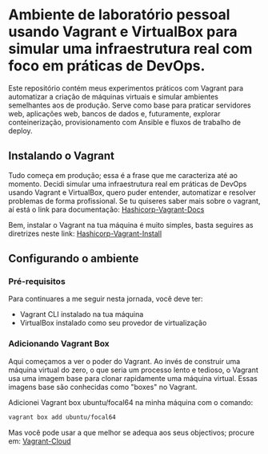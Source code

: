 # Ambiente de laboratório pessoal usando Vagrant e VirtualBox para simular uma infraestrutura real com foco em práticas de DevOps.

Este repositório contém meus experimentos práticos com Vagrant para automatizar a criação de máquinas virtuais e simular ambientes semelhantes aos de produção. Serve como base para praticar servidores web, aplicações web, bancos de dados e, futuramente, explorar conteinerização, provisionamento com Ansible e fluxos de trabalho de deploy.

## Instalando o Vagrant

Tudo começa em produção; essa é a frase que me caracteriza até ao momento. Decidi simular uma infraestrutura real em práticas de DevOps usando Vagrant e VirtualBox, quero puder entender, automatizar e resolver problemas de forma profissional. Se tu quiseres saber mais sobre o vagrant, aí está o link para documentação: [Hashicorp-Vagrant-Docs](https://developer.hashicorp.com/vagrant/docs)

Bem, instalar o Vagrant na tua máquina é muito simples, basta seguires as diretrizes neste link: [Hashicorp-Vagrant-Install](https://developer.hashicorp.com/vagrant/install)

## Configurando o ambiente

### Pré-requisitos

Para continuares a me seguir nesta jornada, você deve ter:
- Vagrant CLI instalado na tua máquina
- VirtualBox instalado como seu provedor de virtualização

### Adicionando Vagrant Box

Aqui começamos a ver o poder do Vagrant. Ao invés de construir uma máquina virtual do zero, o que seria um processo lento e tedioso, o Vagrant usa uma imagem base para clonar rapidamente uma máquina virtual. Essas imagens base são conhecidas como "boxes" no Vagrant.

Adicionei Vagrant box ubuntu/focal64 na minha máquina com o comando:
```bash
vagrant box add ubuntu/focal64
```

Mas você pode usar a que melhor se adequa aos seus objectivos; procure em: [Vagrant-Cloud](https://portal.cloud.hashicorp.com/vagrant/discover/)

